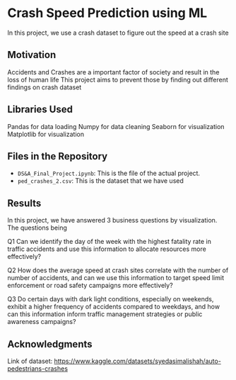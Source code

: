 # Crash Speed Prediction using ML

In this project, we use a crash dataset to figure out the speed at a crash site

## Motivation

Accidents and Crashes are a important factor of society and result in the loss of human life
This project aims to prevent those by finding out different findings on crash dataset 

## Libraries Used

Pandas for data loading
Numpy for data cleaning
Seaborn for visualization
Matplotlib for visualization

## Files in the Repository

- `DS&A_Final_Project.ipynb`: This is the file of the actual project.
- `ped_crashes_2.csv`: This is the dataset that we have used

## Results

In this project, we have answered 3 business questions by visualization. The questions being 

Q1 Can we identify the day of the week with the highest fatality rate in traffic accidents
and use this information to allocate resources more effectively?

Q2 How does the average speed at crash sites correlate with the number of number of accidents,
and can we use this information to target speed limit enforcement or road safety campaigns more effectively?

Q3 Do certain days with dark light conditions, especially on weekends, exhibit a higher frequency of accidents compared to weekdays,
and how can this information inform traffic management strategies or public awareness campaigns?

## Acknowledgments

Link of dataset: https://www.kaggle.com/datasets/syedasimalishah/auto-pedestrians-crashes

